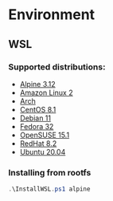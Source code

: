 # Environment

## WSL

### Supported distributions:

- [Alpine 3.12](https://github.com/vladyslavvolkov/my-pc/releases/download/20200623/alpine.zip)
- [Amazon Linux 2](https://github.com/vladyslavvolkov/my-pc/releases/download/20200623/amazon.zip)
- [Arch](https://github.com/vladyslavvolkov/my-pc/releases/download/20200623/arch.zip)
- [CentOS 8.1](https://github.com/vladyslavvolkov/my-pc/releases/download/20200623/centos.zip)
- [Debian 11](https://github.com/vladyslavvolkov/my-pc/releases/download/20200623/debian.zip)
- [Fedora 32](https://github.com/vladyslavvolkov/my-pc/releases/download/20200623/fedora.zip)
- [OpenSUSE 15.1](https://github.com/vladyslavvolkov/my-pc/releases/download/20200623/opensuse.zip)
- [RedHat 8.2](https://github.com/vladyslavvolkov/my-pc/releases/download/20200623/redhat.zip)
- [Ubuntu 20.04](https://github.com/vladyslavvolkov/my-pc/releases/download/20200623/ubuntu.zip)

### Installing from rootfs

```powershell
.\InstallWSL.ps1 alpine
```
